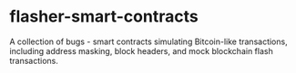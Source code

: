 # flasher-smart-contracts
A collection of  bugs -  smart contracts simulating Bitcoin-like transactions, including address masking, block headers, and mock blockchain flash transactions.
